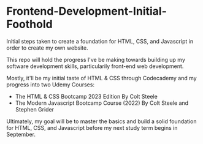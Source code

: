 # Frontend-Development-Initial-Foothold

Initial steps taken to create a foundation for HTML, CSS, and Javascript in order to create my own website.

This repo will hold the progress I've be making towards building up my software development skills, particularily front-end web development.

Mostly, it'll be my initial taste of HTML & CSS through Codecademy and my progress into two Udemy Courses: 

- The HTML & CSS Bootcamp 2023 Edition By Colt Steele
- The Modern Javascript Bootcamp Course (2022) By Colt Steele and Stephen Grider

Ultimately, my goal will be to master the basics and build a solid foundation for HTML, CSS, and Javascript before my next study term begins in September.
